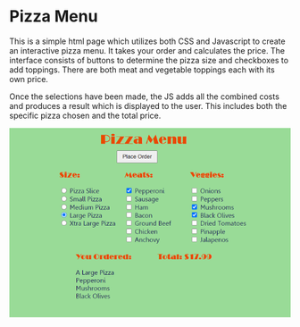 # Pizza Menu
This is a simple html page which utilizes both CSS and Javascript to create an interactive pizza menu. It takes your order and calculates the price. The interface consists of buttons to determine the pizza size and checkboxes to add toppings. There are both meat and vegetable toppings each with its own price.

Once the selections have been made, the JS adds all the combined costs and produces a result which is displayed to the user. This includes both the specific pizza chosen and the total price.

![PizzaMenu](pizzamenu.png)
